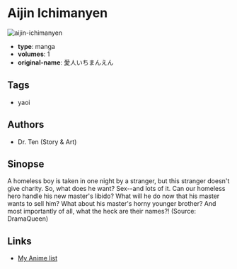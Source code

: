# Aijin Ichimanyen

![aijin-ichimanyen](https://cdn.myanimelist.net/images/manga/2/5740.jpg)

-   **type**: manga
-   **volumes**: 1
-   **original-name**: 愛人いちまんえん

## Tags

-   yaoi

## Authors

-   Dr. Ten (Story & Art)

## Sinopse

A homeless boy is taken in one night by a stranger, but this stranger doesn't give charity. So, what does he want? Sex--and lots of it.
Can our homeless hero handle his new master's libido? What will he do now that his master wants to sell him? What about his master's horny younger brother? And most importantly of all, what the heck are their names?! (Source: DramaQueen)

## Links

-   [My Anime list](https://myanimelist.net/manga/2341/Aijin_Ichimanyen)
